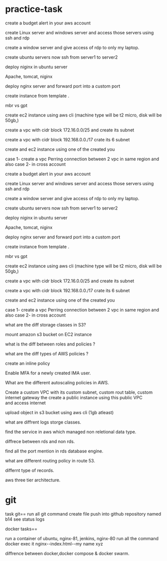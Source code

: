 # practice-task

create a budget alert in your aws account

create Linux server and windows server and access those servers using ssh and rdp

create a window server and give access of rdp to only my laptop.

create ubuntu servers now ssh from server1 to server2

deploy niginx in ubuntu server

Apache, tomcat, niginx

deploy nginx server  and forward port into a custom port 

create instance from template .

mbr vs gpt

create ec2 instance using aws cli  (machine type will be t2 micro, disk will be 50gb,)

create a vpc with cidr block 172.16.0.0/25 and create its subnet

create a vpc with cidr block 192.168.0.0./17 crate its 6 subnet

create and ec2 instance using one of the created you

 case 1- create a vpc Perring connection between 2 vpc in same region and also case 2- in cross account  

create a budget alert in your aws account

create Linux server and windows server and access those servers using ssh and rdp

create a window server and give access of rdp to only my laptop.

create ubuntu servers now ssh from server1 to server2

deploy niginx in ubuntu server

Apache, tomcat, niginx

deploy nginx server  and forward port into a custom port 

create instance from template .

mbr vs gpt

create ec2 instance using aws cli  (machine type will be t2 micro, disk will be 50gb,)

create a vpc with cidr block 172.16.0.0/25 and create its subnet

create a vpc with cidr block 192.168.0.0./17 crate its 6 subnet

create and ec2 instance using one of the created you

 case 1- create a vpc Perring connection between 2 vpc in same region and also case 2- in cross account  

 what are the diff storage classes in S3?

 mount amazon s3 bucket on EC2 instance

what is the diff between roles and policies ?

what are the diff types of AWS policies ?

create an inline policy

Enable MFA for a newly created IMA user.

What are the different autoscaling policies in AWS.

Create a custom VPC with its custom subnet, custom rout table, custom internet gateway the create a public instance using this public VPC and access internet

upload object in s3 bucket using aws cli (1gb atleast)

what are diffrent logs storge classes.

find the service in aws  which managed non reletional data type. 

diffrece between rds and non rds.

find all the port mention in rds database engine.

what are different routing policy in route 53.

differnt type of records.

aws three tier architecture.

# git
task git==
run all git command 
 create file 
 push into github repository named b14
 see status logs

 docker tasks==

 run a container of ubuntu, nginx-81, jenkins, nginx-80
 run all the command
 docker exec it
 nginx--index.html--my name xyz

 diffrence between docker,docker compose & docker swarm.
  
 





















 
 
